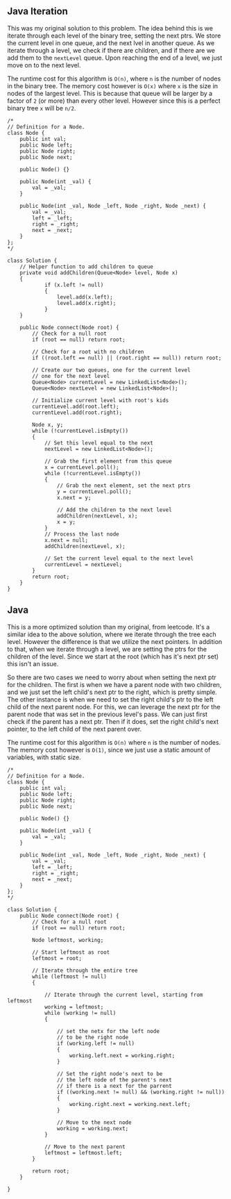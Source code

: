 ## Java Iteration

This was my original solution to this problem. The idea behind this is we iterate through each level of the binary tree, setting the next ptrs. We store the current level in one queue, and the next lvel in another queue. As we iterate through a level, we check if there are children, and if there are we add them to the `nextLevel` queue. Upon reaching the end of a level, we just move on to the next level.

The runtime cost for this algorithm is `O(n)`, where `n` is the number of nodes in the binary tree. The memory cost however is `O(x)` where `x` is the size in nodes of the largest level. This is because that queue will be larger by a factor of `2` (or more) than every other level. However since this is a perfect binary tree `x` will be `n/2`.

```
/*
// Definition for a Node.
class Node {
    public int val;
    public Node left;
    public Node right;
    public Node next;

    public Node() {}
    
    public Node(int _val) {
        val = _val;
    }

    public Node(int _val, Node _left, Node _right, Node _next) {
        val = _val;
        left = _left;
        right = _right;
        next = _next;
    }
};
*/

class Solution {
    // Helper function to add children to queue
    private void addChildren(Queue<Node> level, Node x)
    {
            if (x.left != null)
            {
                level.add(x.left);
                level.add(x.right);
            }        
    }
    
    public Node connect(Node root) {
        // Check for a null root
        if (root == null) return root;
        
        // Check for a root with no children
        if ((root.left == null) || (root.right == null)) return root;
        
        // Create our two queues, one for the current level
        // one for the next level
        Queue<Node> currentLevel = new LinkedList<Node>();
        Queue<Node> nextLevel = new LinkedList<Node>();  
        
        // Initialize current level with root's kids
        currentLevel.add(root.left);
        currentLevel.add(root.right);
          
        Node x, y;
        while (!currentLevel.isEmpty())
        {
            // Set this level equal to the next
            nextLevel = new LinkedList<Node>();

            // Grab the first element from this queue
            x = currentLevel.poll();
            while (!currentLevel.isEmpty())
            {
                // Grab the next element, set the next ptrs
                y = currentLevel.poll();
                x.next = y;
                
                // Add the children to the next level
                addChildren(nextLevel, x);
                x = y;
            }
            // Process the last node
            x.next = null;
            addChildren(nextLevel, x);
            
            // Set the current level equal to the next level
            currentLevel = nextLevel;
        }
        return root;
    }
}
```

## Java

This is a more optimized solution than my original, from leetcode. It's a similar idea to the above solution, where we iterate through the tree each level. However the difference is that we utilize the next pointers. In addition to that, when we iterate through a level, we are setting the ptrs for the children of the level. Since we start at the root (which has it's next ptr set) this isn't an issue.

So there are two cases we need to worry about when setting the next ptr for the children. The first is when we have a parent node with two children, and we just set the left child's next ptr to the right, which is pretty simple. The other instance is when we need to set the right child's ptr to the left child of the next parent node. For this, we can leverage the next ptr for the parent node that was set in the previous level's pass. We can just first check if the parent has a next ptr. Then if it does, set the right child's next pointer, to the left child of the next parent over.

The runtime cost for this algorithm is `O(n)` where `n` is the number of nodes. The memory cost however is `O(1)`, since we just use a static amount of variables, with static size.

```
/*
// Definition for a Node.
class Node {
    public int val;
    public Node left;
    public Node right;
    public Node next;

    public Node() {}
    
    public Node(int _val) {
        val = _val;
    }

    public Node(int _val, Node _left, Node _right, Node _next) {
        val = _val;
        left = _left;
        right = _right;
        next = _next;
    }
};
*/

class Solution {   
    public Node connect(Node root) {
        // Check for a null root
        if (root == null) return root;
        
        Node leftmost, working;
        
        // Start leftmost as root
        leftmost = root;
   
        // Iterate through the entire tree
        while (leftmost != null)
        {
            
            // Iterate through the current level, starting from leftmost
            working = leftmost;     
            while (working != null)
            {

                // set the netx for the left node
                // to be the right node
                if (working.left != null)
                {
                    working.left.next = working.right;
                }
            
                // Set the right node's next to be
                // the left node of the parent's next
                // if there is a next for the parrent
                if ((working.next != null) && (working.right != null))
                {
                    working.right.next = working.next.left;
                }
            
                // Move to the next node
                working = working.next;
            }
            
            // Move to the next parent
            leftmost = leftmost.left;
        }
        
        return root;
    }

}
```